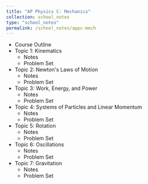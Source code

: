 ```yaml
---
title: "AP Physics C: Mechanics"
collection: school_notes
type: "school_notes"
permalink: /school_notes/appc-mech
---
```


* Course Outline
* Topic 1: Kinematics
  * Notes
  * Problem Set
* Topic 2: Newton's Laws of Motion
  * Notes
  * Problem Set
* Topic 3: Work, Energy, and Power
  * Notes
  * Problem Set
* Topic 4: Systems of Particles and Linear Momentum
  * Notes
  * Problem Set
* Topic 5: Rotation
  * Notes
  * Problem Set
* Topic 6: Oscillations
  * Notes
  * Problem Set
* Topic 7: Gravitation
  * Notes
  * Problem Set
